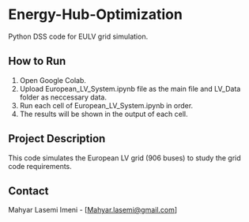 # Energy-Hub-Optimization
Python DSS code for EULV grid simulation.
## How to Run
1. Open Google Colab.
2. Upload European_LV_System.ipynb file as the main file and LV_Data folder as neccessary data.
3. Run each cell of European_LV_System.ipynb in order.
4. The results will be shown in the output of each cell.

## Project Description
This code simulates the European LV grid (906 buses) to study the grid code requirements.

## Contact
Mahyar Lasemi Imeni - [Mahyar.lasemi@gmail.com]
